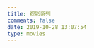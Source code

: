 ```yaml
---
title: 观影系列
comments: false
date: 2019-10-28 13:07:54
type: movies
---
```

<style>
.post-body a {
  color: #222 !important;
  border-bottom: none !important;
  border-bottom: 0px !important;

  &:hover {
    color: #fc6423 !important;
    text-decoration: none !important;
    border-bottom: 0px !important;
  }
}
<style>
